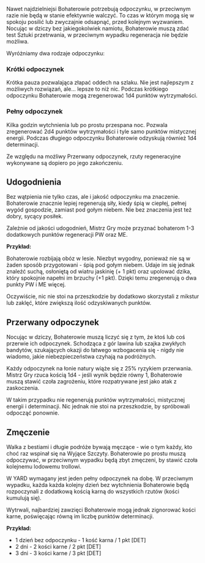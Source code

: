 Nawet najdzielniejsi Bohaterowie potrzebują odpoczynku, w przeciwnym razie nie będą w stanie efektywnie walczyć. To czas w którym mogą się w spokoju posilić lub zwyczajnie odsapnąć, przed kolejnym wyzwaniem. Nocując w dziczy bez jakiegokolwiek namiotu, Bohaterowie muszą zdać test Sztuki przetrwania, w przeciwnym wypadku regeneracja nie będzie możliwa.

Wyróżniamy dwa rodzaje odpoczynku:

### Krótki odpoczynek

Krótka pauza pozwalająca złapać oddech na szlaku. Nie jest najlepszym z możliwych rozwiązań, ale... lepsze to niż nic. Podczas krótkiego odpoczynku Bohaterowie mogą zregenerować 1d4 punktów wytrzymałości.

### Pełny odpoczynek

Kilka godzin wytchnienia lub po prostu przespana noc. Pozwala zregenerować 2d4 punktów wytrzymałości i tyle samo punktów mistycznej energii. Podczas długiego odpoczynku Bohaterowie odzyskują również 1d4 determinacji.

Ze względu na możliwy Przerwany odpoczynek, rzuty regeneracyjne wykonywane są dopiero po jego zakończeniu. 

## Udogodnienia

Bez wątpienia nie tylko czas, ale i jakość odpoczynku ma znaczenie. Bohaterowie znacznie lepiej regenerują siły, kiedy śpią w ciepłej, pełnej wygód gospodzie, zamiast pod gołym niebem. Nie bez znaczenia jest też dobry, sycący posiłek.

Zależnie od jakości udogodnień, Mistrz Gry może przyznać bohaterom 1-3 dodatkowych punktów regeneracji PW oraz ME.

**Przykład:**

Bohaterowie rozbijają obóz w lesie. Niezbyt wygodny, ponieważ nie są w żaden sposób przygotowani - śpią pod gołym niebem. Udaje im się jednak znaleźć suchą, osłoniętą od wiatru jaskinię (+ 1 pkt) oraz upolować dzika, który spokojnie napełni im brzuchy (+1 pkt). Dzięki temu zregenerują o dwa punkty PW i ME więcej.

Oczywiście, nic nie stoi na przeszkodzie by dodatkowo skorzystali z mikstur lub zaklęć, które zwiększą ilość odzyskiwanych punktów.

## Przerwany odpoczynek

Nocując w dziczy, Bohaterowie muszą liczyć się z tym, że ktoś lub coś przerwie ich odpoczynek. Schodząca z gór lawina lub szajka zwykłych bandytów, szukających okazji do łatwego wzbogacenia się - nigdy nie wiadomo, jakie niebezpieczeństwa czyhają na podróżnych.

Każdy odpoczynek na łonie natury wiąże się z 25% ryzykiem przerwania. Mistrz Gry rzuca kością 1d4 - jeśli wynik będzie równy 1, Bohaterowie muszą stawić czoła zagrożeniu, które rozpatrywane jest jako atak z zaskoczenia.

W takim przypadku nie regenerują punktów wytrzymałości, mistycznej energii i determinacji. Nic jednak nie stoi na przeszkodzie, by spróbowali odpocząć ponownie.

## Zmęczenie

Walka z bestiami i długie podróże bywają męczące - wie o tym każdy, kto choć raz wspinał się na Wyjące Szczyty. Bohaterowie po prostu muszą odpoczywać, w przeciwnym wypadku będą zbyt zmęczeni, by stawić czoła kolejnemu lodowemu trollowi.

W YARD wymagany jest jeden pełny odpoczynek na dobę. W przeciwnym wypadku, każda każda kolejny dzień bez wytchnienia Bohaterowie będą rozpoczynali z dodatkową kością karną do wszystkich rzutów (kości kumulują się).

Wytrwali, najbardziej zawzięci Bohaterowie mogą jednak zignorować kości karne, poświęcając równą im liczbę punktów determinacji.

**Przykład:**

- 1 dzień bez odpoczynku - 1 kość karna / 1 pkt [DET]
- 2 dni - 2 kości karne / 2 pkt [DET]
- 3 dni - 3 kości karne  / 3 pkt [DET]